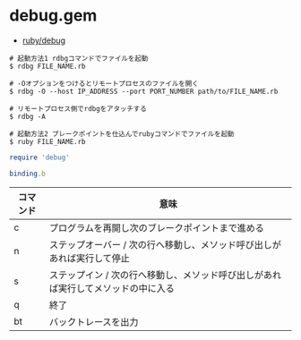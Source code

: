 # debug.gem
- [ruby/debug](https://github.com/ruby/debug)

```
# 起動方法1 rdbgコマンドでファイルを起動
$ rdbg FILE_NAME.rb

# -Oオプションをつけるとリモートプロセスのファイルを開く
$ rdbg -O --host IP_ADDRESS --port PORT_NUMBER path/to/FILE_NAME.rb

# リモートプロセス側でrdbgをアタッチする
$ rdbg -A
```

```
# 起動方法2 ブレークポイントを仕込んでrubyコマンドでファイルを起動
$ ruby FILE_NAME.rb
```

```ruby
require 'debug'

binding.b
```

| コマンド | 意味                                                                               |
| -        | -                                                                                  |
| c        | プログラムを再開し次のブレークポイントまで進める                                   |
| n        | ステップオーバー / 次の行へ移動し、メソッド呼び出しがあれば実行して停止            |
| s        | ステップイン / 次の行へ移動し、メソッド呼び出しがあれば実行してメソッドの中に入る  |
| q        | 終了                                                                               |
| bt       | バックトレースを出力                                                               |
